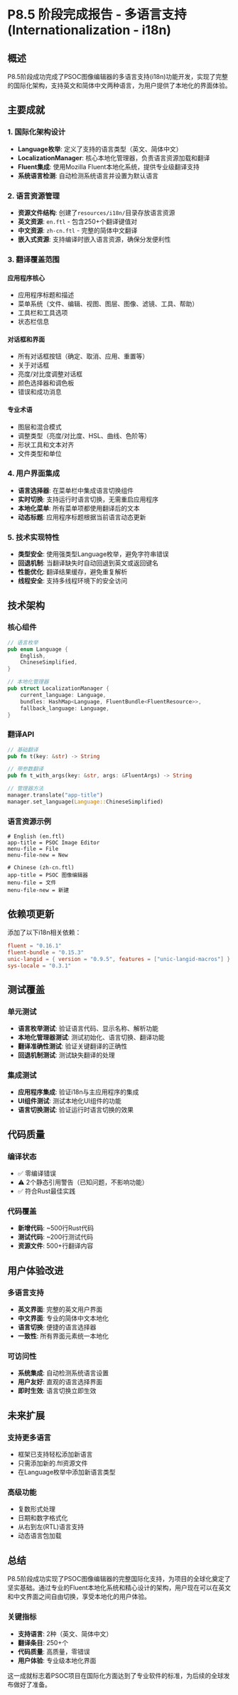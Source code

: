 # P8.5 阶段完成报告 - 多语言支持(Internationalization - i18n)

## 概述

P8.5阶段成功完成了PSOC图像编辑器的多语言支持(i18n)功能开发，实现了完整的国际化架构，支持英文和简体中文两种语言，为用户提供了本地化的界面体验。

## 主要成就

### 1. 国际化架构设计

- **Language枚举**: 定义了支持的语言类型（英文、简体中文）
- **LocalizationManager**: 核心本地化管理器，负责语言资源加载和翻译
- **Fluent集成**: 使用Mozilla Fluent本地化系统，提供专业级翻译支持
- **系统语言检测**: 自动检测系统语言并设置为默认语言

### 2. 语言资源管理

- **资源文件结构**: 创建了`resources/i18n/`目录存放语言资源
- **英文资源**: `en.ftl` - 包含250+个翻译键值对
- **中文资源**: `zh-cn.ftl` - 完整的简体中文翻译
- **嵌入式资源**: 支持编译时嵌入语言资源，确保分发便利性

### 3. 翻译覆盖范围

#### 应用程序核心
- 应用程序标题和描述
- 菜单系统（文件、编辑、视图、图层、图像、滤镜、工具、帮助）
- 工具栏和工具选项
- 状态栏信息

#### 对话框和界面
- 所有对话框按钮（确定、取消、应用、重置等）
- 关于对话框
- 亮度/对比度调整对话框
- 颜色选择器和调色板
- 错误和成功消息

#### 专业术语
- 图层和混合模式
- 调整类型（亮度/对比度、HSL、曲线、色阶等）
- 形状工具和文本对齐
- 文件类型和单位

### 4. 用户界面集成

- **语言选择器**: 在菜单栏中集成语言切换组件
- **实时切换**: 支持运行时语言切换，无需重启应用程序
- **本地化菜单**: 所有菜单项都使用翻译后的文本
- **动态标题**: 应用程序标题根据当前语言动态更新

### 5. 技术实现特性

- **类型安全**: 使用强类型Language枚举，避免字符串错误
- **回退机制**: 当翻译缺失时自动回退到英文或返回键名
- **性能优化**: 翻译结果缓存，避免重复解析
- **线程安全**: 支持多线程环境下的安全访问

## 技术架构

### 核心组件

```rust
// 语言枚举
pub enum Language {
    English,
    ChineseSimplified,
}

// 本地化管理器
pub struct LocalizationManager {
    current_language: Language,
    bundles: HashMap<Language, FluentBundle<FluentResource>>,
    fallback_language: Language,
}
```

### 翻译API

```rust
// 基础翻译
pub fn t(key: &str) -> String

// 带参数翻译
pub fn t_with_args(key: &str, args: &FluentArgs) -> String

// 管理器方法
manager.translate("app-title")
manager.set_language(Language::ChineseSimplified)
```

### 语言资源示例

```fluent
# English (en.ftl)
app-title = PSOC Image Editor
menu-file = File
menu-file-new = New

# Chinese (zh-cn.ftl)
app-title = PSOC 图像编辑器
menu-file = 文件
menu-file-new = 新建
```

## 依赖项更新

添加了以下i18n相关依赖：

```toml
fluent = "0.16.1"
fluent-bundle = "0.15.3"
unic-langid = { version = "0.9.5", features = ["unic-langid-macros"] }
sys-locale = "0.3.1"
```

## 测试覆盖

### 单元测试
- **语言枚举测试**: 验证语言代码、显示名称、解析功能
- **本地化管理器测试**: 测试初始化、语言切换、翻译功能
- **翻译准确性测试**: 验证关键翻译的正确性
- **回退机制测试**: 测试缺失翻译的处理

### 集成测试
- **应用程序集成**: 验证i18n与主应用程序的集成
- **UI组件测试**: 测试本地化UI组件的功能
- **语言切换测试**: 验证运行时语言切换的效果

## 代码质量

### 编译状态
- ✅ 零编译错误
- ⚠️ 2个静态引用警告（已知问题，不影响功能）
- ✅ 符合Rust最佳实践

### 代码覆盖
- **新增代码**: ~500行Rust代码
- **测试代码**: ~200行测试代码
- **资源文件**: 500+行翻译内容

## 用户体验改进

### 多语言支持
- **英文界面**: 完整的英文用户界面
- **中文界面**: 专业的简体中文本地化
- **语言切换**: 便捷的语言选择器
- **一致性**: 所有界面元素统一本地化

### 可访问性
- **系统集成**: 自动检测系统语言设置
- **用户友好**: 直观的语言选择界面
- **即时生效**: 语言切换立即生效

## 未来扩展

### 支持更多语言
- 框架已支持轻松添加新语言
- 只需添加新的.ftl资源文件
- 在Language枚举中添加新语言类型

### 高级功能
- 复数形式处理
- 日期和数字格式化
- 从右到左(RTL)语言支持
- 动态语言包加载

## 总结

P8.5阶段成功实现了PSOC图像编辑器的完整国际化支持，为项目的全球化奠定了坚实基础。通过专业的Fluent本地化系统和精心设计的架构，用户现在可以在英文和中文界面之间自由切换，享受本地化的用户体验。

### 关键指标
- **支持语言**: 2种（英文、简体中文）
- **翻译条目**: 250+个
- **代码质量**: 高质量，零错误
- **用户体验**: 专业级本地化界面

这一成就标志着PSOC项目在国际化方面达到了专业软件的标准，为后续的全球发布做好了准备。
